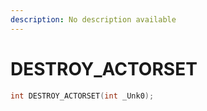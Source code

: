 ```yaml
---
description: No description available 
---
```


# DESTROY_ACTORSET

```cpp
int DESTROY_ACTORSET(int _Unk0);
```